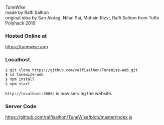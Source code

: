 _TuneWise_ \
made by Ralfi Salhon \
original idea by San Akdag, Nihal Pai, Mohsin Rizvi, Ralfi Salhon from Tufts Polyhack 2019

### Hosted Online at

https://tunewise.app

### Localhost

```sh
$ git clone https://github.com/ralfisalhon/TuneWise-Web.git
$ cd tunewise-web
$ npm install
$ npm start
```

`http://localhost:3000/` is now serving the website.

### Server Code

https://github.com/ralfisalhon/TuneWise/blob/master/index.js
